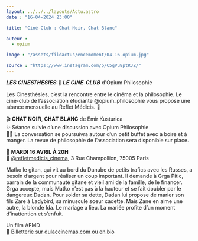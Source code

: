 ```yaml
---
layout: ../../../layouts/Actu.astro
date : "16-04-2024 23:00"

title: "Ciné-Club : Chat Noir, Chat Blanc"

auteur :
  - opium

image : "/assets/fildactus/encemoment/04-16-opium.jpg"

source : "https://www.instagram.com/p/C5gVu8ptRJZ/"
---
```


𝑳𝑬𝑺 𝑪𝑰𝑵𝑬𝑺𝑻𝑯𝑬𝑺𝑰𝑬𝑺 💭 𝑳𝑬 𝑪𝑰𝑵𝑬-𝑪𝑳𝑼𝑩  d'Opium Philosophie

Les Cinesthésies, c’est la rencontre entre le cinéma et la philosophie. Le ciné-club de l’association étudiante @opium_philosophie vous propose une séance mensuelle au Reflet Médicis. 💫

🎬 𝐂𝐇𝐀𝐓 𝐍𝐎𝐈𝐑, 𝐂𝐇𝐀𝐓 𝐁𝐋𝐀𝐍𝐂 de Emir Kusturica  
✨ Séance suivie d’une discussion avec Opium Philosophie  
🥨🍷 La conversation se poursuivra autour d’un petit buffet avec à boire et à manger. La revue de philosophie de l’association sera disponible sur place.

📆 __MARDI 16 AVRIL À 20H__  
📍 [@refletmedicis_cinema](https://www.instagram.com/refletmedicis_cinema/), 3 Rue Champollion, 75005 Paris

Matko le gitan, qui vit au bord du Danube de petits trafics avec les Russes, a besoin d’argent pour réaliser un coup important. Il demande à Grga Pitic, parrain de la communauté gitane et vieil ami de la famille, de le financer. Grga accepte, mais Matko n’est pas à la hauteur et se fait doubler par le dangereux Dadan. Pour solder sa dette, Dadan lui propose de marier son fils Zare à Ladybird, sa minuscule soeur cadette. Mais Zane en aime une autre, la blonde Ida. Le mariage a lieu. La mariée profite d’un moment d’inattention et s’enfuit.

Un film AFMD  
🎫 [Billetterie sur dulaccinemas.com ou en bio](https://dulaccinemas.com/article/les-cinesthesies-dopium-philosophie-chat-noir-chat-blanc-de-emir-kusturica/172333)
